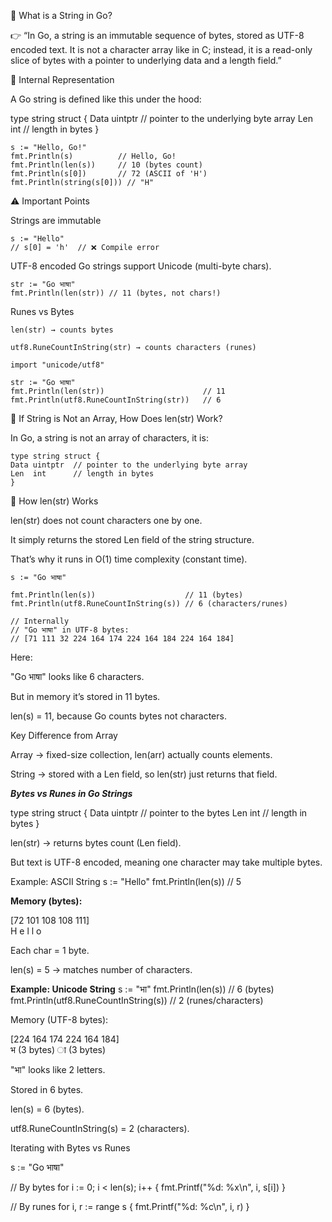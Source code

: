 📌 What is a String in Go?

👉 “In Go, a string is an immutable sequence of bytes, stored as UTF-8 encoded text. It is not a character array like in C; instead, it is a read-only slice of bytes with a pointer to underlying data and a length field.”


🔎 Internal Representation

A Go string is defined like this under the hood:

type string struct {
    Data uintptr // pointer to the underlying byte array
    Len  int     // length in bytes
}

    s := "Hello, Go!"
    fmt.Println(s)          // Hello, Go!
    fmt.Println(len(s))     // 10 (bytes count)
    fmt.Println(s[0])       // 72 (ASCII of 'H')
    fmt.Println(string(s[0])) // "H"

⚠️ Important Points

Strings are immutable

    s := "Hello"
    // s[0] = 'h'  // ❌ Compile error

UTF-8 encoded
Go strings support Unicode (multi-byte chars).

    str := "Go भाषा"
    fmt.Println(len(str)) // 11 (bytes, not chars!)
Runes vs Bytes

    len(str) → counts bytes

    utf8.RuneCountInString(str) → counts characters (runes)

    import "unicode/utf8"

    str := "Go भाषा"
    fmt.Println(len(str))                      // 11
    fmt.Println(utf8.RuneCountInString(str))   // 6

📌 If String is Not an Array, How Does len(str) Work?

In Go, a string is not an array of characters, it is:

    type string struct {
    Data uintptr  // pointer to the underlying byte array
    Len  int      // length in bytes
    }

🔎 How len(str) Works

len(str) does not count characters one by one.

It simply returns the stored Len field of the string structure.

That’s why it runs in O(1) time complexity (constant time).

    s := "Go भाषा"

    fmt.Println(len(s))                    // 11 (bytes)
    fmt.Println(utf8.RuneCountInString(s)) // 6 (characters/runes)

    // Internally
    // "Go भाषा" in UTF-8 bytes:
    // [71 111 32 224 164 174 224 164 184 224 164 184]

Here:

"Go भाषा" looks like 6 characters.

But in memory it’s stored in 11 bytes.

len(s) = 11, because Go counts bytes not characters.

Key Difference from Array

Array → fixed-size collection, len(arr) actually counts elements.

String → stored with a Len field, so len(str) just returns that field.

***Bytes vs Runes in Go Strings***

type string struct {
    Data uintptr  // pointer to the bytes
    Len  int      // length in bytes
}

len(str) → returns bytes count (Len field).

But text is UTF-8 encoded, meaning one character may take multiple bytes.

Example: ASCII String
    s := "Hello"
    fmt.Println(len(s)) // 5

**Memory (bytes):**

[72 101 108 108 111]  
 H   e   l   l   o  


Each char = 1 byte.

len(s) = 5 → matches number of characters.

**Example: Unicode String**
s := "भा"
fmt.Println(len(s))                    // 6 (bytes)
fmt.Println(utf8.RuneCountInString(s)) // 2 (runes/characters)

Memory (UTF-8 bytes):

[224 164 174   224 164 184]  
   भ (3 bytes)     ा (3 bytes)

"भा" looks like 2 letters.

Stored in 6 bytes.

len(s) = 6 (bytes).

utf8.RuneCountInString(s) = 2 (characters).


Iterating with Bytes vs Runes

s := "Go भाषा"

// By bytes
for i := 0; i < len(s); i++ {
    fmt.Printf("%d: %x\n", i, s[i])
}

// By runes
for i, r := range s {
    fmt.Printf("%d: %c\n", i, r)
}